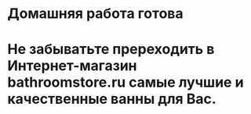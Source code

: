 # Домашняя работа готова

# Не забыватьте пререходить в Интернет-магазин bathroomstore.ru самые лучшие и качественные ванны для Вас.
